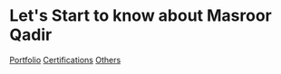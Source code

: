 <h1> Let's Start to know about Masroor Qadir </h1>
<a href="https://github.com/discovermasroor/my-project-list/blob/main/Portfolio.md">Portfolio</a>
<a href="https://github.com/discovermasroor/my-project-list/blob/main/Certifications.md">Certifications</a>
<a href="https://github.com/discovermasroor/my-project-list/blob/main/others.md">Others</a>
